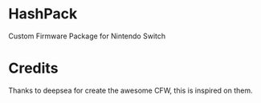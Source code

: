 # HashPack
Custom Firmware Package for Nintendo Switch



# Credits
Thanks to deepsea for create the awesome CFW, this is inspired on them.
